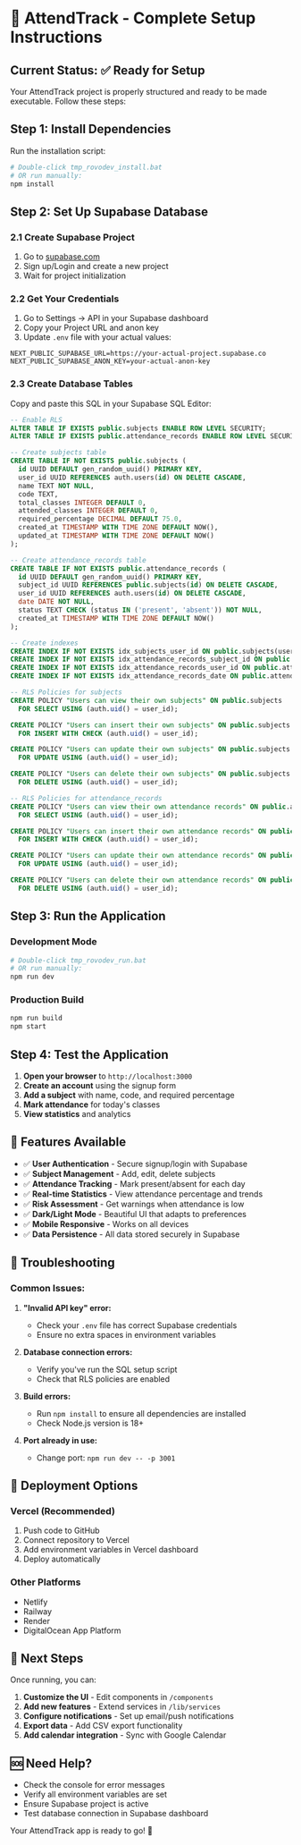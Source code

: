 # 🚀 AttendTrack - Complete Setup Instructions

## Current Status: ✅ Ready for Setup

Your AttendTrack project is properly structured and ready to be made executable. Follow these steps:

## Step 1: Install Dependencies
Run the installation script:
```bash
# Double-click tmp_rovodev_install.bat
# OR run manually:
npm install
```

## Step 2: Set Up Supabase Database

### 2.1 Create Supabase Project
1. Go to [supabase.com](https://supabase.com)
2. Sign up/Login and create a new project
3. Wait for project initialization

### 2.2 Get Your Credentials
1. Go to Settings → API in your Supabase dashboard
2. Copy your Project URL and anon key
3. Update `.env` file with your actual values:

```env
NEXT_PUBLIC_SUPABASE_URL=https://your-actual-project.supabase.co
NEXT_PUBLIC_SUPABASE_ANON_KEY=your-actual-anon-key
```

### 2.3 Create Database Tables
Copy and paste this SQL in your Supabase SQL Editor:

```sql
-- Enable RLS
ALTER TABLE IF EXISTS public.subjects ENABLE ROW LEVEL SECURITY;
ALTER TABLE IF EXISTS public.attendance_records ENABLE ROW LEVEL SECURITY;

-- Create subjects table
CREATE TABLE IF NOT EXISTS public.subjects (
  id UUID DEFAULT gen_random_uuid() PRIMARY KEY,
  user_id UUID REFERENCES auth.users(id) ON DELETE CASCADE,
  name TEXT NOT NULL,
  code TEXT,
  total_classes INTEGER DEFAULT 0,
  attended_classes INTEGER DEFAULT 0,
  required_percentage DECIMAL DEFAULT 75.0,
  created_at TIMESTAMP WITH TIME ZONE DEFAULT NOW(),
  updated_at TIMESTAMP WITH TIME ZONE DEFAULT NOW()
);

-- Create attendance_records table
CREATE TABLE IF NOT EXISTS public.attendance_records (
  id UUID DEFAULT gen_random_uuid() PRIMARY KEY,
  subject_id UUID REFERENCES public.subjects(id) ON DELETE CASCADE,
  user_id UUID REFERENCES auth.users(id) ON DELETE CASCADE,
  date DATE NOT NULL,
  status TEXT CHECK (status IN ('present', 'absent')) NOT NULL,
  created_at TIMESTAMP WITH TIME ZONE DEFAULT NOW()
);

-- Create indexes
CREATE INDEX IF NOT EXISTS idx_subjects_user_id ON public.subjects(user_id);
CREATE INDEX IF NOT EXISTS idx_attendance_records_subject_id ON public.attendance_records(subject_id);
CREATE INDEX IF NOT EXISTS idx_attendance_records_user_id ON public.attendance_records(user_id);
CREATE INDEX IF NOT EXISTS idx_attendance_records_date ON public.attendance_records(date);

-- RLS Policies for subjects
CREATE POLICY "Users can view their own subjects" ON public.subjects
  FOR SELECT USING (auth.uid() = user_id);

CREATE POLICY "Users can insert their own subjects" ON public.subjects
  FOR INSERT WITH CHECK (auth.uid() = user_id);

CREATE POLICY "Users can update their own subjects" ON public.subjects
  FOR UPDATE USING (auth.uid() = user_id);

CREATE POLICY "Users can delete their own subjects" ON public.subjects
  FOR DELETE USING (auth.uid() = user_id);

-- RLS Policies for attendance_records
CREATE POLICY "Users can view their own attendance records" ON public.attendance_records
  FOR SELECT USING (auth.uid() = user_id);

CREATE POLICY "Users can insert their own attendance records" ON public.attendance_records
  FOR INSERT WITH CHECK (auth.uid() = user_id);

CREATE POLICY "Users can update their own attendance records" ON public.attendance_records
  FOR UPDATE USING (auth.uid() = user_id);

CREATE POLICY "Users can delete their own attendance records" ON public.attendance_records
  FOR DELETE USING (auth.uid() = user_id);
```

## Step 3: Run the Application

### Development Mode
```bash
# Double-click tmp_rovodev_run.bat
# OR run manually:
npm run dev
```

### Production Build
```bash
npm run build
npm start
```

## Step 4: Test the Application

1. **Open your browser** to `http://localhost:3000`
2. **Create an account** using the signup form
3. **Add a subject** with name, code, and required percentage
4. **Mark attendance** for today's classes
5. **View statistics** and analytics

## 🎯 Features Available

- ✅ **User Authentication** - Secure signup/login with Supabase
- ✅ **Subject Management** - Add, edit, delete subjects
- ✅ **Attendance Tracking** - Mark present/absent for each day
- ✅ **Real-time Statistics** - View attendance percentage and trends
- ✅ **Risk Assessment** - Get warnings when attendance is low
- ✅ **Dark/Light Mode** - Beautiful UI that adapts to preferences
- ✅ **Mobile Responsive** - Works on all devices
- ✅ **Data Persistence** - All data stored securely in Supabase

## 🔧 Troubleshooting

### Common Issues:

1. **"Invalid API key" error:**
   - Check your `.env` file has correct Supabase credentials
   - Ensure no extra spaces in environment variables

2. **Database connection errors:**
   - Verify you've run the SQL setup script
   - Check that RLS policies are enabled

3. **Build errors:**
   - Run `npm install` to ensure all dependencies are installed
   - Check Node.js version is 18+

4. **Port already in use:**
   - Change port: `npm run dev -- -p 3001`

## 🚀 Deployment Options

### Vercel (Recommended)
1. Push code to GitHub
2. Connect repository to Vercel
3. Add environment variables in Vercel dashboard
4. Deploy automatically

### Other Platforms
- Netlify
- Railway
- Render
- DigitalOcean App Platform

## 📱 Next Steps

Once running, you can:
1. **Customize the UI** - Edit components in `/components`
2. **Add new features** - Extend services in `/lib/services`
3. **Configure notifications** - Set up email/push notifications
4. **Export data** - Add CSV export functionality
5. **Add calendar integration** - Sync with Google Calendar

## 🆘 Need Help?

- Check the console for error messages
- Verify all environment variables are set
- Ensure Supabase project is active
- Test database connection in Supabase dashboard

Your AttendTrack app is ready to go! 🎉
